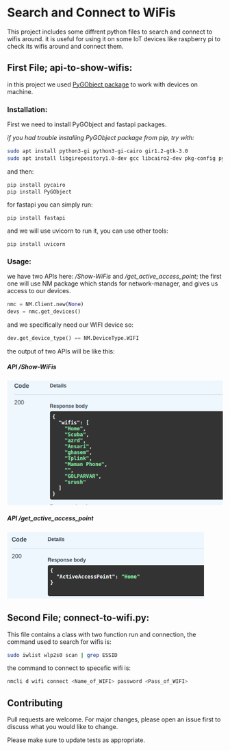 # Search and Connect to WiFis

This project includes some diffrent python files to search and connect to wifis around.
it is useful for using it on some IoT devices like raspberry pi to check its wifis around and connect them.

## First File; api-to-show-wifis:
in this project we used [PyGObject package](https://lazka.github.io/pgi-docs/) to work with devices on machine. 
### Installation:
First we need to install PyGObject and fastapi packages.

_if you had trouble installing PyGObject package from pip, try with:_

```bash
sudo apt install python3-gi python3-gi-cairo gir1.2-gtk-3.0
sudo apt install libgirepository1.0-dev gcc libcairo2-dev pkg-config python3-dev gir1.2-gtk-3.0
```

and then:

``` pip
pip install pycairo
pip install PyGObject
```

for fastapi you can simply run:

``` pip
pip install fastapi
```
and we will use uvicorn to run it, you can use other tools:
``` pip
pip install uvicorn
```

### Usage:
we have two APIs here:
_/Show-WiFis_ and _/get_active_access_point_; the first one will use NM package which stands for network-manager, and gives us access to our devices.
``` python
nmc = NM.Client.new(None)
devs = nmc.get_devices()
```
and we specifically need our WIFI device so:
``` python
dev.get_device_type() == NM.DeviceType.WIFI
```

the output of two APIs will be like this:
#####  API /Show-WiFis
![alt show-wifis](wifis.png)

##### API /get_active_access_point
![alt active-ap](active-ap.png)


## Second File; connect-to-wifi.py:

This file contains a class with two function run and connection, the command used to search for wifis is:

```bash
sudo iwlist wlp2s0 scan | grep ESSID
```

the command to connect to specefic wifi is:
```bash
nmcli d wifi connect <Name_of_WIFI> password <Pass_of_WIFI>
```















## Contributing
Pull requests are welcome. For major changes, please open an issue first to discuss what you would like to change.

Please make sure to update tests as appropriate.

